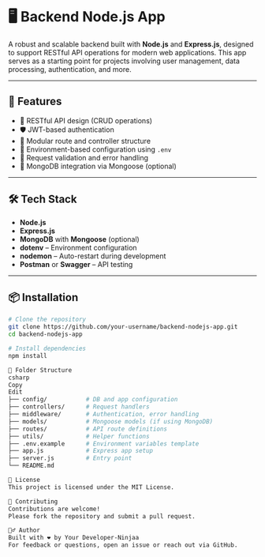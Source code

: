 # 🖥️ Backend Node.js App

A robust and scalable backend built with **Node.js** and **Express.js**, designed to support RESTful API operations for modern web applications. This app serves as a starting point for projects involving user management, data processing, authentication, and more.

---

## 🚀 Features

- 🔁 RESTful API design (CRUD operations)
- 🛡️ JWT-based authentication
- 🧩 Modular route and controller structure
- 🌱 Environment-based configuration using `.env`
- 📄 Request validation and error handling
- 🔗 MongoDB integration via Mongoose (optional)

---

## 🛠️ Tech Stack

- **Node.js**
- **Express.js**
- **MongoDB** with **Mongoose** (optional)
- **dotenv** – Environment configuration
- **nodemon** – Auto-restart during development
- **Postman** or **Swagger** – API testing

---

## 📦 Installation

```bash
# Clone the repository
git clone https://github.com/your-username/backend-nodejs-app.git
cd backend-nodejs-app

# Install dependencies
npm install

📁 Folder Structure
csharp
Copy
Edit
├── config/           # DB and app configuration
├── controllers/      # Request handlers
├── middleware/       # Authentication, error handling
├── models/           # Mongoose models (if using MongoDB)
├── routes/           # API route definitions
├── utils/            # Helper functions
├── .env.example      # Environment variables template
├── app.js            # Express app setup
├── server.js         # Entry point
└── README.md

📄 License
This project is licensed under the MIT License.

🤝 Contributing
Contributions are welcome!
Please fork the repository and submit a pull request.

🙋‍♂️ Author
Built with ❤️ by Your Developer-Ninjaa
For feedback or questions, open an issue or reach out via GitHub.
